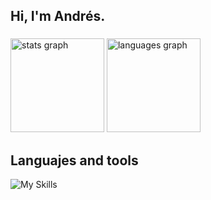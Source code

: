 <h2 align="left">Hi, I'm Andrés.</h2>

###

<div align="left">
  <img src="https://github-readme-stats.vercel.app/api?username=andresdvx&hide_title=false&hide_rank=false&show_icons=true&include_all_commits=true&count_private=true&disable_animations=false&theme=dracula&locale=en&hide_border=false" height="150" alt="stats graph"  />

  <img src="https://github-readme-stats.vercel.app/api/top-langs?username=andresdvx&locale=en&hide_title=false&layout=compact&card_width=320&langs_count=8&theme=dracula&hide_border=false" height="150" alt="languages graph" />
</div>

###

<h2 align="left">Languajes and tools </h2>

![My Skills](https://go-skill-icons.vercel.app/api/icons?i=ts,js,java,expressjs,html,css,docker,git)

</br>
</br>


</div>

